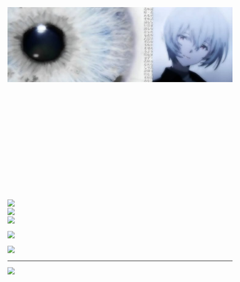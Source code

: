 ![Cool animation](rei.jpeg)

<br><br><br><br>





















<br><br><br><br>









<br><br><br><br>





![](https://github-readme-stats.vercel.app/api?username=foevertigo&theme=highcontrast&hide_border=false&include_all_commits=true&count_private=true)<br/>
![](https://nirzak-streak-stats.vercel.app/?user=foevertigo&theme=highcontrast&hide_border=false)<br/>
![](https://github-readme-stats.vercel.app/api/top-langs/?username=foevertigo&theme=highcontrast&hide_border=false&include_all_commits=true&count_private=true&layout=compact)


![](https://github-profile-trophy.vercel.app/?username=foevertigo&theme=radical&no-frame=false&no-bg=false&margin-w=4)

![](https://github-contributor-stats.vercel.app/api?username=foevertigo&limit=5&theme=dark&combine_all_yearly_contributions=true)

---
[![](https://visitcount.itsvg.in/api?id=foevertigo&icon=0&color=0)](https://visitcount.itsvg.in)

<!-- Proudly created with GPRM ( https://gprm.itsvg.in ) -->

